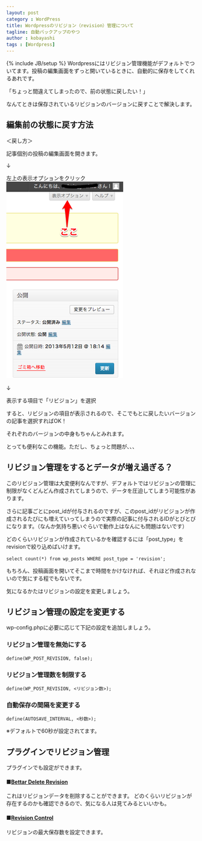 ```yaml
---
layout: post
category : WordPress
title: Wordpressのリビジョン（revision）管理について
tagline: 自動バックアップのやつ 
author : kobayashi
tags : [Wordpress]
---
```

{% include JB/setup %}
Wordpressにはリビジョン管理機能がデフォルトでついてます。投稿の編集画面をずっと開いているときに、自動的に保存をしてくれるあれです。

「ちょっと間違えてしまったので、前の状態に戻したい！」

なんてときは保存されているリビジョンのバージョンに戻すことで解決します。


## 編集前の状態に戻す方法
＜戻し方＞

記事個別の投稿の編集画面を開きます。

↓

左上の表示オプションをクリック
![](/assets/img/2013-05-27-wp.png)

↓

表示する項目で「リビジョン」を選択

すると、リビジョンの項目が表示されるので、そこでもとに戻したいバージョンの記事を選択すればOK！

それぞれのバージョンの中身もちゃんとみれます。


とっても便利なこの機能。ただし、ちょっと問題が、、、



## リビジョン管理をするとデータが増え過ぎる？
このリビジョン管理は大変便利なんですが、デフォルトではリビジョンの管理に制限がなくどんどん作成されてしまうので、データを圧迫してしまう可能性があります。


さらに記事ごとにpost\_idが付与されるのですが、このpost\_idがリビジョンが作成されるたびにも増えていってしまうので実際の記事に付与されるIDがとびとびになります。（なんか気持ち悪いぐらいで動作上はなんにも問題はないです）


どのくらいリビジョンが作成されているかを確認するには「post\_type」をrevisionで絞り込めばいけます。

	select count(*) from wp_posts WHERE post_type = 'revision';
	

もちろん、投稿画面を開いてそこまで時間をかけなければ、それほど作成されないので気にする程でもないです。

気になるかたはリビジョンの設定を変更しましょう。


## リビジョン管理の設定を変更する
wp-config.phpに必要に応じて下記の設定を追加しましょう。


### リビジョン管理を無効にする
	define(WP_POST_REVISION, false);

### リビジョン管理数を制限する
	define(WP_POST_REVISION, <リビジョン数>);

### 自動保存の間隔を変更する
	define(AUTOSAVE_INTERVAL, <秒数>);
※デフォルトで60秒が設定されてます。


## プラグインでリビジョン管理
プラグインでも設定ができます。

#### ■[Bettar Delete Revision](http://wordpress.org/plugins/better-delete-revision/)

これはリビジョンデータを削除することができます。
どのくらいリビジョンが存在するのかも確認できるので、気になる人は見てみるといいかも。



#### ■[Revision Control](http://wordpress.org/plugins/revision-control/)

リビジョンの最大保存数を設定できます。


